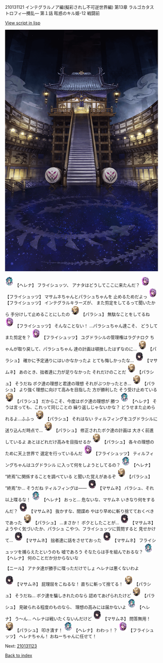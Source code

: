 210131121 インテグラルノア編(擬彩されし不可逆世界編) 第13章 ラルゴカタストロフィ―攪乱― 第１話 眩惑のキル姫-12 戦闘前

[View script in lisp](../scripts/210131121.txt)

![masamune_arena.png](../images/backgrounds/masamune_arena.png)

<img src="../images/units/5302811.png" alt="5302811.png" height="34"/>
【ヘレナ】
フライシュッツ、
アナタはどうしてここに来たんだ？

<img src="../images/units/5502721.png" alt="5502721.png" height="34"/>
【フライシュッツ】
マサムネちゃんとパラシュちゃんを
止めるためだよっ

<img src="../images/units/5502721.png" alt="5502721.png" height="34"/>
【フライシュッツ】
インテグラルキラーズが、
また剪定をしてるって聞いたから
手分けして止めることにしたの

<img src="../images/units/5200431.png" alt="5200431.png" height="34"/>
【パラシュ】
無駄なことをしてるね

<img src="../images/units/5502721.png" alt="5502721.png" height="34"/>
【フライシュッツ】
そんなことない！
…パラシュちゃん達こそ、
どうしてまた剪定を？

<img src="../images/units/5502721.png" alt="5502721.png" height="34"/>
【フライシュッツ】
ユグドラシルの管理権はラグナロク
ちゃんが取り戻して、パラシュちゃん
達の計画は頓挫したはずなのに…

<img src="../images/units/5200431.png" alt="5200431.png" height="34"/>
【パラシュ】
確かに予定通りにはいかなかったよ
とても悔しかったな…

<img src="../images/units/5100131.png" alt="5100131.png" height="34"/>
【マサムネ】
あのとき、拙者達に力が足りなかった
それだけのことだ

<img src="../images/units/5200431.png" alt="5200431.png" height="34"/>
【パラシュ】
そうだね
ボク達の理想と君達の理想
それがぶつかったとき…

<img src="../images/units/5200431.png" alt="5200431.png" height="34"/>
【パラシュ】
より強く理想に向けて高みを目指した
方が勝利した
そう受け止めている

<img src="../images/units/5200431.png" alt="5200431.png" height="34"/>
【パラシュ】
だからこそ、今度はボク達の理想が
勝つ

<img src="../images/units/5302811.png" alt="5302811.png" height="34"/>
【ヘレナ】
そうは言っても、これって同じことの
繰り返しじゃないかな？
どうせまた止められるよ…ふふっ

<img src="../images/units/5200431.png" alt="5200431.png" height="34"/>
【パラシュ】
それはない
ティルフィングをユグドラシルに
送り込んだ時点で…

<img src="../images/units/5200431.png" alt="5200431.png" height="34"/>
【パラシュ】
修正されたボク達の計画は
大きく前進しているよ
あとはどれだけ高みを目指せるか

<img src="../images/units/5200431.png" alt="5200431.png" height="34"/>
【パラシュ】
各々の理想のために天上世界で
選定を行っているんだ

<img src="../images/units/5502721.png" alt="5502721.png" height="34"/>
【フライシュッツ】
ティルフィングちゃんはユグドラシル
に入って何をしようとしてるの？

<img src="../images/units/5302811.png" alt="5302811.png" height="34"/>
【ヘレナ】
“終焉”に関係することを調べている
と聞いた覚えがあるぞ

<img src="../images/units/5200431.png" alt="5200431.png" height="34"/>
【パラシュ】
“終焉”か…
そうだね
ティルフィングは――

<img src="../images/units/5100131.png" alt="5100131.png" height="34"/>
【マサムネ】
パラシュ、それ以上喋るな！

<img src="../images/units/5302811.png" alt="5302811.png" height="34"/>
【ヘレナ】
おっと…
危ないな、マサムネ
いきなり何をするんだ？

<img src="../images/units/5100131.png" alt="5100131.png" height="34"/>
【マサムネ】
抜かすな、間諜め
やはり早めに斬り捨てておくべき
であった

<img src="../images/units/5200431.png" alt="5200431.png" height="34"/>
【パラシュ】
…まさか！
ボクとしたことが…

<img src="../images/units/5100131.png" alt="5100131.png" height="34"/>
【マサムネ】
ようやく気づいたか、パラシュ
こやつ、フライシュッツに質問すると
見せかけて…

<img src="../images/units/5100131.png" alt="5100131.png" height="34"/>
【マサムネ】
拙者達に話をさせておった

<img src="../images/units/5100131.png" alt="5100131.png" height="34"/>
【マサムネ】
フライシュッツを捕らえたというのも
嘘であろう
そなたらは手を組んでおるな？

<img src="../images/units/5302811.png" alt="5302811.png" height="34"/>
【ヘレナ】
何のことだか分からないな

【ニール】
アナタ達が勝手に喋っただけでしょ
ヘレナは悪くないわよ

<img src="../images/units/5100131.png" alt="5100131.png" height="34"/>
【マサムネ】
屁理屈をこねるな！
直ちに斬って捨てる！

<img src="../images/units/5200431.png" alt="5200431.png" height="34"/>
【パラシュ】
そうだね…
ボク達を騙しきれたのなら
認めてあげられたけど

<img src="../images/units/5200431.png" alt="5200431.png" height="34"/>
【パラシュ】
見破られる程度のものなら、
理想の高みには届かないよ

<img src="../images/units/5302811.png" alt="5302811.png" height="34"/>
【ヘレナ】
う～ん…
ヘレナは戦いたくないんだけど

<img src="../images/units/5100131.png" alt="5100131.png" height="34"/>
【マサムネ】
問答無用！

<img src="../images/units/5200431.png" alt="5200431.png" height="34"/>
【パラシュ】
叩き潰す！

<img src="../images/units/5302811.png" alt="5302811.png" height="34"/>
【ヘレナ】
わわっ！？

<img src="../images/units/5502721.png" alt="5502721.png" height="34"/>
【フライシュッツ】
ヘレナちゃん！
おねーちゃんに任せて！

Next: [210131123](210131123.md)

[Back to index](index.md)
